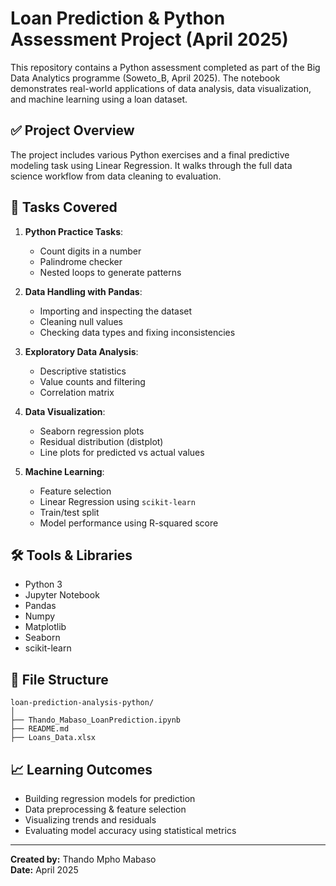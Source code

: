 # Loan Prediction & Python Assessment Project (April 2025)

This repository contains a Python assessment completed as part of the Big Data Analytics programme (Soweto_B, April 2025). The notebook demonstrates real-world applications of data analysis, data visualization, and machine learning using a loan dataset.

## ✅ Project Overview
The project includes various Python exercises and a final predictive modeling task using Linear Regression. It walks through the full data science workflow from data cleaning to evaluation.

## 🧠 Tasks Covered
1. **Python Practice Tasks**:
   - Count digits in a number
   - Palindrome checker
   - Nested loops to generate patterns

2. **Data Handling with Pandas**:
   - Importing and inspecting the dataset
   - Cleaning null values
   - Checking data types and fixing inconsistencies

3. **Exploratory Data Analysis**:
   - Descriptive statistics
   - Value counts and filtering
   - Correlation matrix

4. **Data Visualization**:
   - Seaborn regression plots
   - Residual distribution (distplot)
   - Line plots for predicted vs actual values

5. **Machine Learning**:
   - Feature selection
   - Linear Regression using `scikit-learn`
   - Train/test split
   - Model performance using R-squared score

## 🛠️ Tools & Libraries
- Python 3
- Jupyter Notebook
- Pandas
- Numpy
- Matplotlib
- Seaborn
- scikit-learn

## 📂 File Structure
```
loan-prediction-analysis-python/
│
├── Thando_Mabaso_LoanPrediction.ipynb
├── README.md
├── Loans_Data.xlsx     
```

## 📈 Learning Outcomes
- Building regression models for prediction
- Data preprocessing & feature selection
- Visualizing trends and residuals
- Evaluating model accuracy using statistical metrics

---
**Created by:** Thando Mpho Mabaso  
**Date:** April 2025
